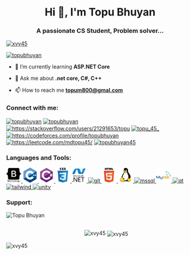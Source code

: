 <h1 align="center"> Hi 👋, I'm Topu Bhuyan</h1>
<h3 align="center">A passionate CS Student, Problem solver...</h3>

<p align="left"> <a href="https://github.com/ryo-ma/github-profile-trophy"><img src="https://github-profile-trophy.vercel.app/?username=xvy45" alt="xvy45" /></a> </p>

<p align="left"> <a href="https://twitter.com/topubhuyan" target="blank"><img src="https://img.shields.io/twitter/follow/topubhuyan?logo=twitter&style=for-the-badge" alt="topubhuyan" /></a> </p>

- 🌱 I’m currently learning **ASP.NET Core**

- 💬 Ask me about **.net core, C#, C++**

- 📫 How to reach me **topum800@gmal.com**

<h3 align="left">Connect with me:</h3>
<p align="left">
<a href="https://twitter.com/topubhuyan" target="blank"><img align="center" src="https://raw.githubusercontent.com/rahuldkjain/github-profile-readme-generator/master/src/images/icons/Social/twitter.svg" alt="topubhuyan" height="30" width="40" /></a>
<a href="https://linkedin.com/in/topubhuyan" target="blank"><img align="center" src="https://raw.githubusercontent.com/rahuldkjain/github-profile-readme-generator/master/src/images/icons/Social/linked-in-alt.svg" alt="topubhuyan" height="30" width="40" /></a>
<a href="https://stackoverflow.com/users/https://stackoverflow.com/users/21291653/topu" target="blank"><img align="center" src="https://raw.githubusercontent.com/rahuldkjain/github-profile-readme-generator/master/src/images/icons/Social/stack-overflow.svg" alt="https://stackoverflow.com/users/21291653/topu" height="30" width="40" /></a>
<a href="https://instagram.com/topu_45_" target="blank"><img align="center" src="https://raw.githubusercontent.com/rahuldkjain/github-profile-readme-generator/master/src/images/icons/Social/instagram.svg" alt="topu_45_" height="30" width="40" /></a>
<a href="https://codeforces.com/profile/https://codeforces.com/profile/topubhuyan" target="blank"><img align="center" src="https://raw.githubusercontent.com/rahuldkjain/github-profile-readme-generator/master/src/images/icons/Social/codeforces.svg" alt="https://codeforces.com/profile/topubhuyan" height="30" width="40" /></a>
<a href="https://www.leetcode.com/https://leetcode.com/mdtopu45/" target="blank"><img align="center" src="https://raw.githubusercontent.com/rahuldkjain/github-profile-readme-generator/master/src/images/icons/Social/leet-code.svg" alt="https://leetcode.com/mdtopu45/" height="30" width="40" /></a>
<a href="https://www.hackerearth.com/topubhuyan45" target="blank"><img align="center" src="https://raw.githubusercontent.com/rahuldkjain/github-profile-readme-generator/master/src/images/icons/Social/hackerearth.svg" alt="topubhuyan45" height="30" width="40" /></a>
</p>

<h3 align="left">Languages and Tools:</h3>
<p align="left"> <a href="https://getbootstrap.com" target="_blank" rel="noreferrer"> <img src="https://raw.githubusercontent.com/devicons/devicon/master/icons/bootstrap/bootstrap-plain-wordmark.svg" alt="bootstrap" width="40" height="40"/> </a> <a href="https://www.w3schools.com/cpp/" target="_blank" rel="noreferrer"> <img src="https://raw.githubusercontent.com/devicons/devicon/master/icons/cplusplus/cplusplus-original.svg" alt="cplusplus" width="40" height="40"/> </a> <a href="https://www.w3schools.com/cs/" target="_blank" rel="noreferrer"> <img src="https://raw.githubusercontent.com/devicons/devicon/master/icons/csharp/csharp-original.svg" alt="csharp" width="40" height="40"/> </a> <a href="https://www.w3schools.com/css/" target="_blank" rel="noreferrer"> <img src="https://raw.githubusercontent.com/devicons/devicon/master/icons/css3/css3-original-wordmark.svg" alt="css3" width="40" height="40"/> </a> <a href="https://dotnet.microsoft.com/" target="_blank" rel="noreferrer"> <img src="https://raw.githubusercontent.com/devicons/devicon/master/icons/dot-net/dot-net-original-wordmark.svg" alt="dotnet" width="40" height="40"/> </a> <a href="https://git-scm.com/" target="_blank" rel="noreferrer"> <img src="https://www.vectorlogo.zone/logos/git-scm/git-scm-icon.svg" alt="git" width="40" height="40"/> </a> <a href="https://www.w3.org/html/" target="_blank" rel="noreferrer"> <img src="https://raw.githubusercontent.com/devicons/devicon/master/icons/html5/html5-original-wordmark.svg" alt="html5" width="40" height="40"/> </a> <a href="https://www.linux.org/" target="_blank" rel="noreferrer"> <img src="https://raw.githubusercontent.com/devicons/devicon/master/icons/linux/linux-original.svg" alt="linux" width="40" height="40"/> </a> <a href="https://www.microsoft.com/en-us/sql-server" target="_blank" rel="noreferrer"> <img src="https://www.svgrepo.com/show/303229/microsoft-sql-server-logo.svg" alt="mssql" width="40" height="40"/> </a> <a href="https://www.mysql.com/" target="_blank" rel="noreferrer"> <img src="https://raw.githubusercontent.com/devicons/devicon/master/icons/mysql/mysql-original-wordmark.svg" alt="mysql" width="40" height="40"/> </a> <a href="https://www.qt.io/" target="_blank" rel="noreferrer"> <img src="https://upload.wikimedia.org/wikipedia/commons/0/0b/Qt_logo_2016.svg" alt="qt" width="40" height="40"/> </a> <a href="https://tailwindcss.com/" target="_blank" rel="noreferrer"> <img src="https://www.vectorlogo.zone/logos/tailwindcss/tailwindcss-icon.svg" alt="tailwind" width="40" height="40"/> </a> <a href="https://unity.com/" target="_blank" rel="noreferrer"> <img src="https://www.vectorlogo.zone/logos/unity3d/unity3d-icon.svg" alt="unity" width="40" height="40"/> </a> </p>

<h3 align="left">Support:</h3>
<p><a href="https://www.buymeacoffee.com/Topu Bhuyan"> <img align="left" src="https://cdn.buymeacoffee.com/buttons/v2/default-yellow.png" height="50" width="210" alt="Topu Bhuyan" /></a></p><br><br>

<p><img align="left" src="https://github-readme-stats.vercel.app/api/top-langs?username=xvy45&show_icons=true&locale=en&layout=compact" alt="xvy45" /></p>

<p>&nbsp;<img align="center" src="https://github-readme-stats.vercel.app/api?username=xvy45&show_icons=true&locale=en" alt="xvy45" /></p>

<p><img align="center" src="https://github-readme-streak-stats.herokuapp.com/?user=xvy45&" alt="xvy45" /></p>
